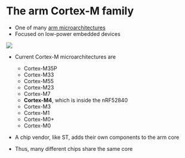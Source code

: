 # The arm Cortex-M family

- One of many [arm microarchitectures](https://en.wikipedia.org/wiki/List_of_ARM_microarchitectures)
- Focused on low-power embedded devices

![](http://www.emcu.it/CortexFamily/ArmRoadMap.png)

- Current Cortex-M microarchitectures are
    - Cortex-M35P
    - Cortex-M33
    - Cortex-M55
    - Cortex-M23
    - Cortex-M7
    - **Cortex-M4**, which is inside the nRF52840
    - Cortex-M3
    - Cortex-M1
    - Cortex-M0+
    - Cortex-M0

- A chip vendor, like ST, adds their own components to the arm core
- Thus, many different chips share the same core
